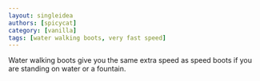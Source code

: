 ```yaml
---
layout: singleidea
authors: [spicycat]
category: [vanilla]
tags: [water walking boots, very fast speed]
---
```

Water walking boots give you the same extra speed as speed boots if you are
standing on water or a fountain.

